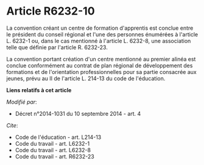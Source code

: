 # Article R6232-10

La convention créant un centre de formation d'apprentis est conclue entre le président du conseil régional et l'une des
personnes énumérées à l'article L. 6232-1 ou, dans le cas mentionné à l'article L. 6232-8, une association telle que définie
par l'article R. 6232-23. 

La convention portant création d'un centre mentionné au premier alinéa est conclue conformément au contrat de plan régional
de développement des formations et de l'orientation professionnelles pour sa partie consacrée aux jeunes, prévu au II de
l'article L. 214-13 du code de l'éducation.

**Liens relatifs à cet article**

_Modifié par_:

  - Décret n°2014-1031 du 10 septembre 2014 - art. 4

_Cite_:

  - Code de l'éducation - art. L214-13
  - Code du travail - art. L6232-1
  - Code du travail - art. L6232-8
  - Code du travail - art. R6232-23
